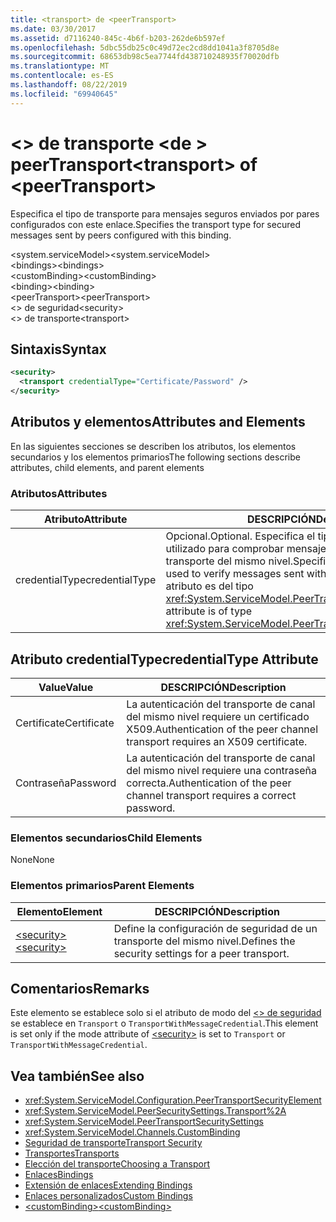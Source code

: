 ```yaml
---
title: <transport> de <peerTransport>
ms.date: 03/30/2017
ms.assetid: d7116240-845c-4b6f-b203-262de6b597ef
ms.openlocfilehash: 5dbc55db25c0c49d72ec2cd8dd1041a3f8705d8e
ms.sourcegitcommit: 68653db98c5ea7744fd438710248935f70020dfb
ms.translationtype: MT
ms.contentlocale: es-ES
ms.lasthandoff: 08/22/2019
ms.locfileid: "69940645"
---
```

# <a name="transport-of-peertransport"></a><span data-ttu-id="3c30a-102">\<> de transporte \<de > peerTransport</span><span class="sxs-lookup"><span data-stu-id="3c30a-102">\<transport> of \<peerTransport></span></span>
<span data-ttu-id="3c30a-103">Especifica el tipo de transporte para mensajes seguros enviados por pares configurados con este enlace.</span><span class="sxs-lookup"><span data-stu-id="3c30a-103">Specifies the transport type for secured messages sent by peers configured with this binding.</span></span>  
  
 <span data-ttu-id="3c30a-104">\<system.serviceModel></span><span class="sxs-lookup"><span data-stu-id="3c30a-104">\<system.serviceModel></span></span>  
<span data-ttu-id="3c30a-105">\<bindings></span><span class="sxs-lookup"><span data-stu-id="3c30a-105">\<bindings></span></span>  
<span data-ttu-id="3c30a-106">\<customBinding></span><span class="sxs-lookup"><span data-stu-id="3c30a-106">\<customBinding></span></span>  
<span data-ttu-id="3c30a-107">\<binding></span><span class="sxs-lookup"><span data-stu-id="3c30a-107">\<binding></span></span>  
<span data-ttu-id="3c30a-108">\<peerTransport></span><span class="sxs-lookup"><span data-stu-id="3c30a-108">\<peerTransport></span></span>  
<span data-ttu-id="3c30a-109">\<> de seguridad</span><span class="sxs-lookup"><span data-stu-id="3c30a-109">\<security></span></span>  
<span data-ttu-id="3c30a-110">\<> de transporte</span><span class="sxs-lookup"><span data-stu-id="3c30a-110">\<transport></span></span>  
  
## <a name="syntax"></a><span data-ttu-id="3c30a-111">Sintaxis</span><span class="sxs-lookup"><span data-stu-id="3c30a-111">Syntax</span></span>  
  
```xml  
<security>
  <transport credentialType="Certificate/Password" />
</security>
```  
  
## <a name="attributes-and-elements"></a><span data-ttu-id="3c30a-112">Atributos y elementos</span><span class="sxs-lookup"><span data-stu-id="3c30a-112">Attributes and Elements</span></span>  
 <span data-ttu-id="3c30a-113">En las siguientes secciones se describen los atributos, los elementos secundarios y los elementos primarios</span><span class="sxs-lookup"><span data-stu-id="3c30a-113">The following sections describe attributes, child elements, and parent elements</span></span>  
  
### <a name="attributes"></a><span data-ttu-id="3c30a-114">Atributos</span><span class="sxs-lookup"><span data-stu-id="3c30a-114">Attributes</span></span>  
  
|<span data-ttu-id="3c30a-115">Atributo</span><span class="sxs-lookup"><span data-stu-id="3c30a-115">Attribute</span></span>|<span data-ttu-id="3c30a-116">DESCRIPCIÓN</span><span class="sxs-lookup"><span data-stu-id="3c30a-116">Description</span></span>|  
|---------------|-----------------|  
|<span data-ttu-id="3c30a-117">credentialType</span><span class="sxs-lookup"><span data-stu-id="3c30a-117">credentialType</span></span>|<span data-ttu-id="3c30a-118">Opcional.</span><span class="sxs-lookup"><span data-stu-id="3c30a-118">Optional.</span></span> <span data-ttu-id="3c30a-119">Especifica el tipo de credenciales utilizado para comprobar mensajes enviados con el transporte del mismo nivel.</span><span class="sxs-lookup"><span data-stu-id="3c30a-119">Specifies the type of credentials used to verify messages sent with the peer transport.</span></span> <span data-ttu-id="3c30a-120">Este atributo es del tipo <xref:System.ServiceModel.PeerTransportCredentialType>.</span><span class="sxs-lookup"><span data-stu-id="3c30a-120">This attribute is of type <xref:System.ServiceModel.PeerTransportCredentialType>.</span></span>|  
  
## <a name="credentialtype-attribute"></a><span data-ttu-id="3c30a-121">Atributo credentialType</span><span class="sxs-lookup"><span data-stu-id="3c30a-121">credentialType Attribute</span></span>  
  
|<span data-ttu-id="3c30a-122">Value</span><span class="sxs-lookup"><span data-stu-id="3c30a-122">Value</span></span>|<span data-ttu-id="3c30a-123">DESCRIPCIÓN</span><span class="sxs-lookup"><span data-stu-id="3c30a-123">Description</span></span>|  
|-----------|-----------------|  
|<span data-ttu-id="3c30a-124">Certificate</span><span class="sxs-lookup"><span data-stu-id="3c30a-124">Certificate</span></span>|<span data-ttu-id="3c30a-125">La autenticación del transporte de canal del mismo nivel requiere un certificado X509.</span><span class="sxs-lookup"><span data-stu-id="3c30a-125">Authentication of the peer channel transport requires an X509 certificate.</span></span>|  
|<span data-ttu-id="3c30a-126">Contraseña</span><span class="sxs-lookup"><span data-stu-id="3c30a-126">Password</span></span>|<span data-ttu-id="3c30a-127">La autenticación del transporte de canal del mismo nivel requiere una contraseña correcta.</span><span class="sxs-lookup"><span data-stu-id="3c30a-127">Authentication of the peer channel transport requires a correct password.</span></span>|  
  
### <a name="child-elements"></a><span data-ttu-id="3c30a-128">Elementos secundarios</span><span class="sxs-lookup"><span data-stu-id="3c30a-128">Child Elements</span></span>  
 <span data-ttu-id="3c30a-129">None</span><span class="sxs-lookup"><span data-stu-id="3c30a-129">None</span></span>  
  
### <a name="parent-elements"></a><span data-ttu-id="3c30a-130">Elementos primarios</span><span class="sxs-lookup"><span data-stu-id="3c30a-130">Parent Elements</span></span>  
  
|<span data-ttu-id="3c30a-131">Elemento</span><span class="sxs-lookup"><span data-stu-id="3c30a-131">Element</span></span>|<span data-ttu-id="3c30a-132">DESCRIPCIÓN</span><span class="sxs-lookup"><span data-stu-id="3c30a-132">Description</span></span>|  
|-------------|-----------------|  
|[<span data-ttu-id="3c30a-133">\<security></span><span class="sxs-lookup"><span data-stu-id="3c30a-133">\<security></span></span>](security-of-peertransport.md)|<span data-ttu-id="3c30a-134">Define la configuración de seguridad de un transporte del mismo nivel.</span><span class="sxs-lookup"><span data-stu-id="3c30a-134">Defines the security settings for a peer transport.</span></span>|  
  
## <a name="remarks"></a><span data-ttu-id="3c30a-135">Comentarios</span><span class="sxs-lookup"><span data-stu-id="3c30a-135">Remarks</span></span>  
 <span data-ttu-id="3c30a-136">Este elemento se establece solo si el atributo de modo del [ \<> de seguridad](security-of-peertransport.md) se establece en `Transport` o `TransportWithMessageCredential`.</span><span class="sxs-lookup"><span data-stu-id="3c30a-136">This element is set only if the mode attribute of [\<security>](security-of-peertransport.md) is set to `Transport` or `TransportWithMessageCredential`.</span></span>  
  
## <a name="see-also"></a><span data-ttu-id="3c30a-137">Vea también</span><span class="sxs-lookup"><span data-stu-id="3c30a-137">See also</span></span>

- <xref:System.ServiceModel.Configuration.PeerTransportSecurityElement>
- <xref:System.ServiceModel.PeerSecuritySettings.Transport%2A>
- <xref:System.ServiceModel.PeerTransportSecuritySettings>
- <xref:System.ServiceModel.Channels.CustomBinding>
- [<span data-ttu-id="3c30a-138">Seguridad de transporte</span><span class="sxs-lookup"><span data-stu-id="3c30a-138">Transport Security</span></span>](../../../wcf/feature-details/transport-security.md)
- [<span data-ttu-id="3c30a-139">Transportes</span><span class="sxs-lookup"><span data-stu-id="3c30a-139">Transports</span></span>](../../../wcf/feature-details/transports.md)
- [<span data-ttu-id="3c30a-140">Elección del transporte</span><span class="sxs-lookup"><span data-stu-id="3c30a-140">Choosing a Transport</span></span>](../../../wcf/feature-details/choosing-a-transport.md)
- [<span data-ttu-id="3c30a-141">Enlaces</span><span class="sxs-lookup"><span data-stu-id="3c30a-141">Bindings</span></span>](../../../wcf/bindings.md)
- [<span data-ttu-id="3c30a-142">Extensión de enlaces</span><span class="sxs-lookup"><span data-stu-id="3c30a-142">Extending Bindings</span></span>](../../../wcf/extending/extending-bindings.md)
- [<span data-ttu-id="3c30a-143">Enlaces personalizados</span><span class="sxs-lookup"><span data-stu-id="3c30a-143">Custom Bindings</span></span>](../../../wcf/extending/custom-bindings.md)
- [<span data-ttu-id="3c30a-144">\<customBinding></span><span class="sxs-lookup"><span data-stu-id="3c30a-144">\<customBinding></span></span>](custombinding.md)
